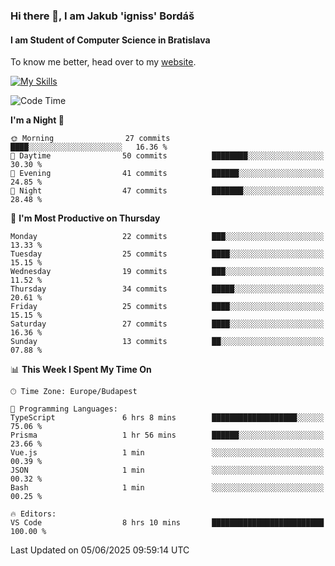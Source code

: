 ### Hi there 👋, I am Jakub 'igniss' Bordáš

#### I am Student of Computer Science in Bratislava
To know me better, head over to my [website](https://bordas.sk).

[![My Skills](https://skillicons.dev/icons?i=js,typescript,html,css,figma,svelte,vue,next,postgresql,nest,express,nodejs)](https://bordas.sk)


<!--START_SECTION:waka-->
![Code Time](http://img.shields.io/badge/Code%20Time-1%2C926%20hrs%2041%20mins-blue)

**I'm a Night 🦉** 

```text
🌞 Morning                27 commits          ████░░░░░░░░░░░░░░░░░░░░░   16.36 % 
🌆 Daytime                50 commits          ████████░░░░░░░░░░░░░░░░░   30.30 % 
🌃 Evening                41 commits          ██████░░░░░░░░░░░░░░░░░░░   24.85 % 
🌙 Night                  47 commits          ███████░░░░░░░░░░░░░░░░░░   28.48 % 
```
📅 **I'm Most Productive on Thursday** 

```text
Monday                   22 commits          ███░░░░░░░░░░░░░░░░░░░░░░   13.33 % 
Tuesday                  25 commits          ████░░░░░░░░░░░░░░░░░░░░░   15.15 % 
Wednesday                19 commits          ███░░░░░░░░░░░░░░░░░░░░░░   11.52 % 
Thursday                 34 commits          █████░░░░░░░░░░░░░░░░░░░░   20.61 % 
Friday                   25 commits          ████░░░░░░░░░░░░░░░░░░░░░   15.15 % 
Saturday                 27 commits          ████░░░░░░░░░░░░░░░░░░░░░   16.36 % 
Sunday                   13 commits          ██░░░░░░░░░░░░░░░░░░░░░░░   07.88 % 
```


📊 **This Week I Spent My Time On** 

```text
🕑︎ Time Zone: Europe/Budapest

💬 Programming Languages: 
TypeScript               6 hrs 8 mins        ███████████████████░░░░░░   75.06 % 
Prisma                   1 hr 56 mins        ██████░░░░░░░░░░░░░░░░░░░   23.66 % 
Vue.js                   1 min               ░░░░░░░░░░░░░░░░░░░░░░░░░   00.39 % 
JSON                     1 min               ░░░░░░░░░░░░░░░░░░░░░░░░░   00.32 % 
Bash                     1 min               ░░░░░░░░░░░░░░░░░░░░░░░░░   00.25 % 

🔥 Editors: 
VS Code                  8 hrs 10 mins       █████████████████████████   100.00 % 
```


 Last Updated on 05/06/2025 09:59:14 UTC
<!--END_SECTION:waka-->
